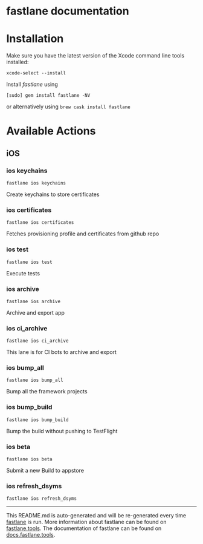 fastlane documentation
================
# Installation

Make sure you have the latest version of the Xcode command line tools installed:

```
xcode-select --install
```

Install _fastlane_ using
```
[sudo] gem install fastlane -NV
```
or alternatively using `brew cask install fastlane`

# Available Actions
## iOS
### ios keychains
```
fastlane ios keychains
```
Create keychains to store certificates
### ios certificates
```
fastlane ios certificates
```
Fetches provisioning profile and certificates from github repo
### ios test
```
fastlane ios test
```
Execute tests
### ios archive
```
fastlane ios archive
```
Archive and export app
### ios ci_archive
```
fastlane ios ci_archive
```
This lane is for CI bots to archive and export
### ios bump_all
```
fastlane ios bump_all
```
Bump all the framework projects
### ios bump_build
```
fastlane ios bump_build
```
Bump the build without pushing to TestFlight
### ios beta
```
fastlane ios beta
```
Submit a new Build to appstore
### ios refresh_dsyms
```
fastlane ios refresh_dsyms
```


----

This README.md is auto-generated and will be re-generated every time [fastlane](https://fastlane.tools) is run.
More information about fastlane can be found on [fastlane.tools](https://fastlane.tools).
The documentation of fastlane can be found on [docs.fastlane.tools](https://docs.fastlane.tools).
